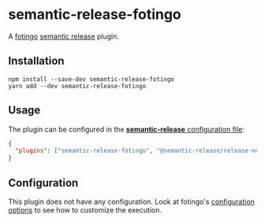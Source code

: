 # semantic-release-fotingo

A [fotingo](https://github.com/tagoro9/fotingo) [semantic release](https://github.com/semantic-release/semantic-release) plugin.

## Installation

```shell
npm install --save-dev semantic-release-fotingo
yarn add --dev semantic-release-fotingo
```

## Usage

The plugin can be configured in the [**semantic-release** configuration file](https://github.com/semantic-release/semantic-release/blob/master/docs/usage/configuration.md#configuration):

```json
{
  "plugins": ["semantic-release-fotingo", "@semantic-release/release-notes-generator"]
}
```

## Configuration

This plugin does not have any configuration. Look at fotingo's [configuration options](https://github.com/tagoro9/fotingo#configuration)
to see how to customize the execution.
